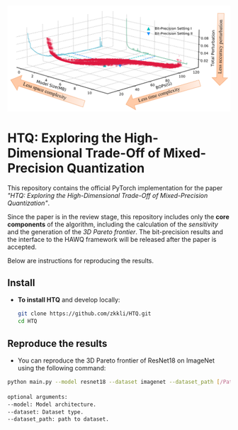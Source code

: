 <div align=center>
  <img src="overview.png" width="850px" />
  </div>

# HTQ: Exploring the High-Dimensional Trade-Off of Mixed-Precision Quantization

This repository contains the official PyTorch implementation for the paper *"HTQ: Exploring the High-Dimensional Trade-Off of Mixed-Precision Quantization"*. 

Since the paper is in the review stage, this repository includes only the **core components** of the algorithm, including the calculation of the *sensitivity* and the generation of the *3D Pareto frontier*. The bit-precision results and the interface to the HAWQ framework will be released after the paper is accepted.

Below are instructions for reproducing the results.

## Install

- **To install HTQ** and develop locally:
  
  ```bash
  git clone https://github.com/zkkli/HTQ.git
  cd HTQ
  ```

## Reproduce the results

- You can reproduce the 3D Pareto frontier of ResNet18 on ImageNet using the following command:

```bash
python main.py --model resnet18 --dataset imagenet --dataset_path [/Path/to/ImageNet/] 

optional arguments:
--model: Model architecture.
--dataset: Dataset type.
--dataset_path: path to dataset.
```
